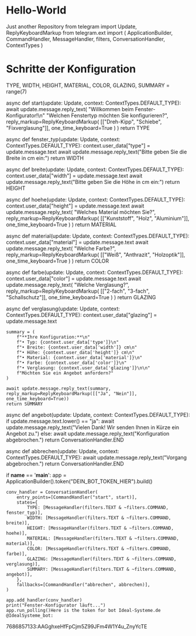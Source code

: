 # Hello-World
Just another Repository
from telegram import Update, ReplyKeyboardMarkup
from telegram.ext import (
    ApplicationBuilder, CommandHandler, MessageHandler, filters,
    ConversationHandler, ContextTypes
)

# Schritte der Konfiguration
TYPE, WIDTH, HEIGHT, MATERIAL, COLOR, GLAZING, SUMMARY = range(7)

async def start(update: Update, context: ContextTypes.DEFAULT_TYPE):
    await update.message.reply_text(
        "Willkommen beim Fenster-Konfigurator!\n"
        "Welchen Fenstertyp möchten Sie konfigurieren?",
        reply_markup=ReplyKeyboardMarkup(
            [["Dreh-Kipp", "Schiebe", "Fixverglasung"]],
            one_time_keyboard=True
        )
    )
    return TYPE

async def fenster_typ(update: Update, context: ContextTypes.DEFAULT_TYPE):
    context.user_data["type"] = update.message.text
    await update.message.reply_text("Bitte geben Sie die Breite in cm ein:")
    return WIDTH

async def breite(update: Update, context: ContextTypes.DEFAULT_TYPE):
    context.user_data["width"] = update.message.text
    await update.message.reply_text("Bitte geben Sie die Höhe in cm ein:")
    return HEIGHT

async def hoehe(update: Update, context: ContextTypes.DEFAULT_TYPE):
    context.user_data["height"] = update.message.text
    await update.message.reply_text(
        "Welches Material möchten Sie?",
        reply_markup=ReplyKeyboardMarkup(
            [["Kunststoff", "Holz", "Aluminium"]],
            one_time_keyboard=True
        )
    )
    return MATERIAL

async def material(update: Update, context: ContextTypes.DEFAULT_TYPE):
    context.user_data["material"] = update.message.text
    await update.message.reply_text(
        "Welche Farbe?",
        reply_markup=ReplyKeyboardMarkup(
            [["Weiß", "Anthrazit", "Holzoptik"]],
            one_time_keyboard=True
        )
    )
    return COLOR

async def farbe(update: Update, context: ContextTypes.DEFAULT_TYPE):
    context.user_data["color"] = update.message.text
    await update.message.reply_text(
        "Welche Verglasung?",
        reply_markup=ReplyKeyboardMarkup(
            [["2-fach", "3-fach", "Schallschutz"]],
            one_time_keyboard=True
        )
    )
    return GLAZING

async def verglasung(update: Update, context: ContextTypes.DEFAULT_TYPE):
    context.user_data["glazing"] = update.message.text

    summary = (
        f"**Ihre Konfiguration:**\n"
        f"• Typ: {context.user_data['type']}\n"
        f"• Breite: {context.user_data['width']} cm\n"
        f"• Höhe: {context.user_data['height']} cm\n"
        f"• Material: {context.user_data['material']}\n"
        f"• Farbe: {context.user_data['color']}\n"
        f"• Verglasung: {context.user_data['glazing']}\n\n"
        f"Möchten Sie ein Angebot anfordern?"
    )

    await update.message.reply_text(summary, reply_markup=ReplyKeyboardMarkup([["Ja", "Nein"]], one_time_keyboard=True))
    return SUMMARY

async def angebot(update: Update, context: ContextTypes.DEFAULT_TYPE):
    if update.message.text.lower() == "ja":
        await update.message.reply_text("Vielen Dank! Wir senden Ihnen in Kürze ein Angebot zu.")
    else:
        await update.message.reply_text("Konfiguration abgebrochen.")
    return ConversationHandler.END

async def abbrechen(update: Update, context: ContextTypes.DEFAULT_TYPE):
    await update.message.reply_text("Vorgang abgebrochen.")
    return ConversationHandler.END

if __name__ == '__main__':
    app = ApplicationBuilder().token("DEIN_BOT_TOKEN_HIER").build()

    conv_handler = ConversationHandler(
        entry_points=[CommandHandler("start", start)],
        states={
            TYPE: [MessageHandler(filters.TEXT & ~filters.COMMAND, fenster_typ)],
            WIDTH: [MessageHandler(filters.TEXT & ~filters.COMMAND, breite)],
            HEIGHT: [MessageHandler(filters.TEXT & ~filters.COMMAND, hoehe)],
            MATERIAL: [MessageHandler(filters.TEXT & ~filters.COMMAND, material)],
            COLOR: [MessageHandler(filters.TEXT & ~filters.COMMAND, farbe)],
            GLAZING: [MessageHandler(filters.TEXT & ~filters.COMMAND, verglasung)],
            SUMMARY: [MessageHandler(filters.TEXT & ~filters.COMMAND, angebot)],
        },
        fallbacks=[CommandHandler("abbrechen", abbrechen)],
    )

    app.add_handler(conv_handler)
    print("Fenster-Konfigurator läuft...")
    app.run_polling()Here is the token for bot Ideal-Systeme.de @IdealSysteme_bot:

7686857133:AAGghxeHfFpCjm5Z99JFm4W1Y4u_ZnyYcTE